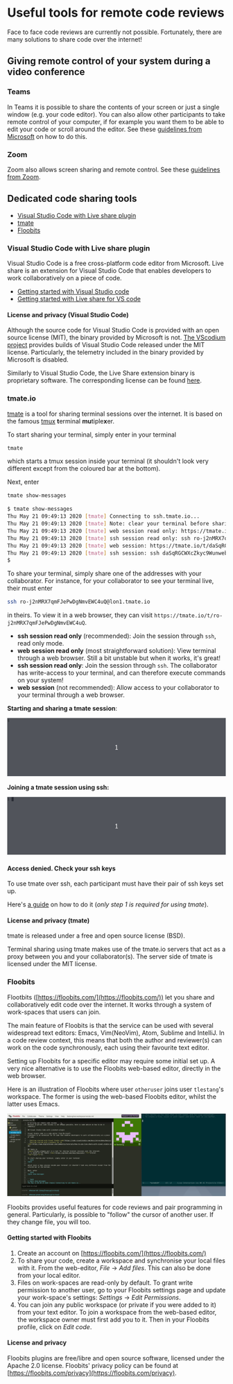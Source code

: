 # Useful tools for remote code reviews

Face to face code reviews are currently not possible.
Fortunately, there are many solutions to share code over the internet!


## Giving remote control of your system during a video conference

### Teams

In Teams it is possible to share the contents of your screen or just a single window (e.g. your code editor). 
You can also allow other participants to take remote control of your computer, if for example you want them to be able to edit your code or scroll around the editor. 
See these [guidelines from Microsoft](https://support.microsoft.com/en-us/office/share-content-in-a-meeting-in-teams-fcc2bf59-aecd-4481-8f99-ce55dd836ce8) on how to do this.

### Zoom

Zoom also allows screen sharing and remote control. See these [guidelines from Zoom](https://support.zoom.us/hc/en-us/articles/201362673-Requesting-or-giving-remote-control).

## Dedicated code sharing tools


- [Visual Studio Code with Live share plugin](#Visual-Studio-Code-with-Live-share-plugin)
- [tmate](#tmate)
- [Floobits](#Floobits)

### Visual Studio Code with Live share plugin

Visual Studio Code is a free cross-platform code editor from Microsoft.
Live share is an extension for Visual Studio Code that enables developers to work collaboratively on a piece of code.

- [Getting started with Visual Studio code](https://code.visualstudio.com/docs/introvideos/basics)
- [Getting started with Live share for VS code](https://www.digitalocean.com/community/tutorials/how-to-use-live-share-with-visual-studio-code)

#### License and privacy (Visual Studio Code)

Although the source code for Visual Studio Code is provided with an open source license (MIT), the binary provided by Microsoft is not.
[The VScodium project](https://vscodium.com/) provides builds of Visual Studio Code released under the MIT license. Particularly, the telemetry included in the binary provided by Microsoft is disabled.

Similarly to Visual Studio Code, the Live Share extension binary is proprietary software.
The corresponding license can be found [here](https://marketplace.visualstudio.com/items/MS-vsliveshare.vsliveshare/license).

### tmate.io

[tmate](https://tmate.io/) is a tool for sharing terminal sessions over the internet.
It is based on the famous [tmux](https://github.com/tmux/tmux/wiki) **t**erminal **mu**tiple**x**er.

To start sharing your terminal, simply enter in your terminal

```bash
tmate
```

which starts a tmux session inside your terminal (it shouldn't look very different except from the coloured bar at the bottom).

Next, enter

```bash
tmate show-messages
```

```bash
$ tmate show-messages
Thu May 21 09:49:13 2020 [tmate] Connecting to ssh.tmate.io...
Thu May 21 09:49:13 2020 [tmate] Note: clear your terminal before sharing read-only access
Thu May 21 09:49:13 2020 [tmate] web session read only: https://tmate.io/t/ro-j2nMRX7qmFJePwDgNmvEWC4uQ
Thu May 21 09:49:13 2020 [tmate] ssh session read only: ssh ro-j2nMRX7qmFJePwDgNmvEWC4uQ@lon1.tmate.io
Thu May 21 09:49:13 2020 [tmate] web session: https://tmate.io/t/daSqRGCWXcZkyc9WunwebVXye
Thu May 21 09:49:13 2020 [tmate] ssh session: ssh daSqRGCWXcZkyc9WunwebVXye@lon1.tmate.io
$
```

To share your terminal, simply share one of the addresses with your collaborator.
For instance, for your collaborator to see your terminal live, their must enter

```bash
ssh ro-j2nMRX7qmFJePwDgNmvEWC4uQ@lon1.tmate.io
```

in theirs.
To view it in a web browser, they can visit `https://tmate.io/t/ro-j2nMRX7qmFJePwDgNmvEWC4uQ`.

- **ssh session read only** (recommended): Join the session through `ssh`, read only mode.
- **web session read only** (most straightforward solution): View terminal through a web browser. Still a bit unstable but when it works, it's great!
- **ssh session read only**: Join the session through `ssh`. The collaborator has write-access to your terminal, and can therefore execute commands on your system!
- **web session** (not recommended): Allow access to your collaborator to your terminal through a web browser.

**Starting and sharing a tmate session**:

![tmate server side](tmate-server-side.gif)

**Joining a tmate session using ssh:**

![tmate client side](tmate-client-side.gif)

#### Access denied. Check your ssh keys

To use tmate over ssh, each participant must have their pair of ssh keys set up.

Here's [a guide](https://www.digitalocean.com/community/tutorials/how-to-set-up-ssh-keys-on-ubuntu-1804) on how to do it (*only step 1 is required for using tmate*).

#### License and privacy (tmate)

tmate is released under a free and open source license (BSD).

Terminal sharing using tmate makes use of the tmate.io servers that act as a proxy between you and your collaborator(s).
The server side of tmate is licensed under the MIT license.

### Floobits

Flootbits ([https://floobits.com/](https://floobits.com/)) let you share and collaboratively edit code over the internet.
It works through a system of work-spaces that users can join.

The main feature of Floobits is that the service can be used with several widespread text editors: Emacs, Vim(NeoVim), Atom, Sublime and IntelliJ.
In a code review context, this means that both the author and reviewer(s) can work on the code synchronously, each using their favourite text editor.

Setting up Floobits for a specific editor may require some initial set up.
A very nice alternative is to use the Floobits web-based editor, directly in the web browser.

Here is an illustration of Floobits where user `otheruser` joins user `tlestang`'s workspace. The former is using the web-based Floobits editor, whilst the latter uses Emacs.

![floobits](floobits.gif)

Floobits provides useful features for code reviews and pair programming in general.
Particularly, is possible to "follow" the cursor of another user. If they change file, you will too.

#### Getting started with Floobits

1. Create an account on [https://floobits.com/](https://floobits.com/)
1. To share your code, create a workspace and synchronise your local files with it. From the web-editor, *File* -> *Add files*. This can also be done from your local editor.
1. Files on work-spaces are read-only by default. To grant write permission to another user, go to your Floobits settings page and update your work-space's settings: *Settings* -> *Edit Permissions*.
1. You can join any public workspace (or private if you were added to it) from your text editor. To join a workspace from the web-based editor, the workspace owner must first add you to it. Then in your Floobits profile, click on *Edit code*.

#### License and privacy

Floobits plugins are free/libre and open source software, licensed under the Apache 2.0 license.
Floobits' privacy policy can be found at [https://floobits.com/privacy](https://floobits.com/privacy).

